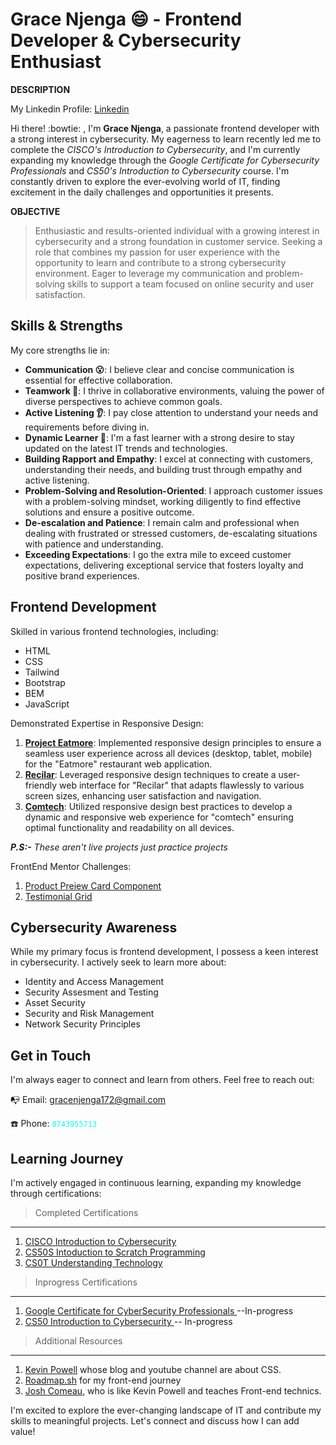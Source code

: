**Grace Njenga :smile: - Frontend Developer & Cybersecurity Enthusiast**
======

**DESCRIPTION**

My Linkedin Profile: <a href="https://www.linkedin.com/in/Grace Njenga"> Linkedin </a> 

Hi there! :bowtie: , I'm **Grace Njenga**, a passionate frontend developer with a strong interest in cybersecurity. My eagerness to learn recently led me to complete the *CISCO's Introduction to Cybersecurity*, and I'm currently expanding my knowledge through the *Google Certificate for Cybersecurity Professionals* and *CS50's Introduction to Cybersecurity* course. I'm constantly driven to explore the ever-evolving world of IT, finding excitement in the daily challenges and opportunities it presents.

**OBJECTIVE**

> Enthusiastic and results-oriented individual with a growing interest in cybersecurity and a strong foundation in customer service.
> Seeking a role that combines my passion for user experience with the opportunity to learn and contribute to a strong cybersecurity environment.
> Eager to leverage my communication and problem-solving skills to support a team focused on online security and user satisfaction.

**Skills & Strengths**
----

My core strengths lie in:

- **Communication 😮**: I believe clear and concise communication is essential for effective collaboration.
- **Teamwork 🤝**: I thrive in collaborative environments, valuing the power of diverse perspectives to achieve common goals.
- **Active Listening 👂**: I pay close attention to understand your needs and requirements before diving in.
- **Dynamic Learner 📖**: I'm a fast learner with a strong desire to stay updated on the latest IT trends and technologies.
- **Building Rapport and Empathy**: I excel at connecting with customers, understanding their needs, and building trust through empathy and active listening.
- **Problem-Solving and Resolution-Oriented**: I approach customer issues with a problem-solving mindset, working diligently to find effective solutions and ensure a positive outcome.
- **De-escalation and Patience**: I remain calm and professional when dealing with frustrated or stressed customers, de-escalating situations with patience and understanding.
- **Exceeding Expectations**: I go the extra mile to exceed customer expectations, delivering exceptional service that fosters loyalty and positive brand experiences.

**Frontend Development**
---

Skilled in various frontend technologies, including:

- HTML
- CSS
- Tailwind
- Bootstrap
- BEM
- JavaScript

Demonstrated Expertise in Responsive Design:

1. <a href="https://github.com/Grace-Njenga/Eat-More">**Project Eatmore**</a>: Implemented responsive design principles to ensure a seamless user experience across all devices (desktop, tablet, mobile) for the "Eatmore" restaurant web application. 
2. <a href="https://github.com/Grace-Njenga/Reciclar">**Recilar**</a>: Leveraged responsive design techniques to create a user-friendly web interface for "Recilar" that adapts flawlessly to various screen sizes, enhancing user satisfaction and navigation.
3. <a href="https://github.com/Grace-Njenga/project9">**Comtech**</a>: Utilized responsive design best practices to develop a dynamic and responsive web experience for "comtech" ensuring optimal functionality and readability on all devices.

***P.S:-** These aren't live projects just practice projects* 

FrontEnd Mentor Challenges:
1. <a href="https://www.frontendmentor.io/solutions/responsive-grid-4FLh5VDePL"> Product Preiew Card Component</a>
2. <a href="https://www.frontendmentor.io/solutions/testimonial-grid-8-ngKJJVU7"> Testimonial Grid</a>

**Cybersecurity Awareness**
-----

While my primary focus is frontend development, I possess a keen interest in cybersecurity. I actively seek to learn more about:

- Identity and Access Management
- Security Assesment and Testing
- Asset Security
- Security and Risk Management
- Network Security Principles

**Get in Touch**
-----

I'm always eager to connect and learn from others. Feel free to reach out:

📭 Email: gracenjenga172@gmail.com

☎️ Phone: <code style = "color : aqua">0743955713</code>

**Learning Journey**
-----

I'm actively engaged in continuous learning, expanding my knowledge through certifications:

>Completed Certifications
----

1. <a href="https://www.credly.com/badges/82e3cf9b-fde0-4b89-a0f2-95731f2dea9b/public_url"> CISCO Introduction to Cybersecurity</a>
2. <a href="https://certificates.cs50.io/11907449-b942-4b6a-bdf1-b33cbc7dc40a.pdf?size=letter"> CS50S Intoduction to Scratch Programming  </a>
3. <a href="https://certificates.cs50.io/3769ef31-768c-45a4-b95b-31e5a9b7f43e.pdf?size=letter"> CS0T Understanding Technology </a>

>Inprogress Certifications
----

1. <a href=""> Google Certificate for CyberSecurity Professionals </a> --In-progress
2. <a href=""> CS50 Introduction to Cybersecurity </a> -- In-progress


>Additional Resources
----

1. <a href="https://www.kevinpowell.co/resources/">Kevin Powell</a> whose blog and youtube channel are about CSS.
2. <a href="https://roadmap.sh/">Roadmap.sh</a> for my front-end journey
3. <a href="https://www.joshwcomeau.com">Josh Comeau</a>, who is like Kevin Powell and teaches Front-end technics.

I'm excited to explore the ever-changing landscape of IT and contribute my skills to meaningful projects. Let's connect and discuss how I can add value!

<!---
Grace-Njenga/Grace-Njenga is a ✨ special ✨ repository because its `README.md` (this file) appears on your GitHub profile.
You can click the Preview link to take a look at your changes.
--->
